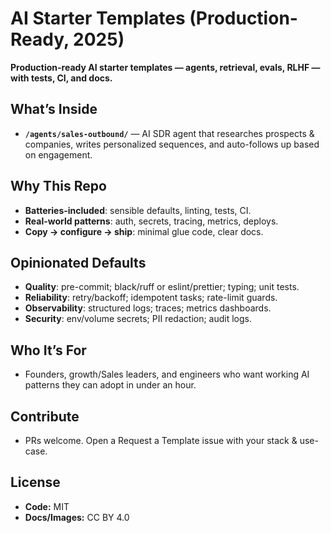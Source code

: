# AI Starter Templates (Production-Ready, 2025)
**Production-ready AI starter templates — agents, retrieval, evals, RLHF — with tests, CI, and docs.**  

## What’s Inside
- **`/agents/sales-outbound/`** — AI SDR agent that researches prospects & companies, writes personalized sequences, and auto-follows up based on engagement.

## Why This Repo
- **Batteries-included**: sensible defaults, linting, tests, CI.
- **Real-world patterns**: auth, secrets, tracing, metrics, deploys.
- **Copy → configure → ship**: minimal glue code, clear docs.

## Opinionated Defaults
- **Quality**: pre-commit; black/ruff or eslint/prettier; typing; unit tests.
- **Reliability**: retry/backoff; idempotent tasks; rate-limit guards.
- **Observability**: structured logs; traces; metrics dashboards.
- **Security**: env/volume secrets; PII redaction; audit logs.

## Who It’s For
- Founders, growth/Sales leaders, and engineers who want working AI patterns they can adopt in under an hour.

## Contribute
- PRs welcome. Open a Request a Template issue with your stack & use-case.

## License
- **Code:** MIT  
- **Docs/Images:** CC BY 4.0
